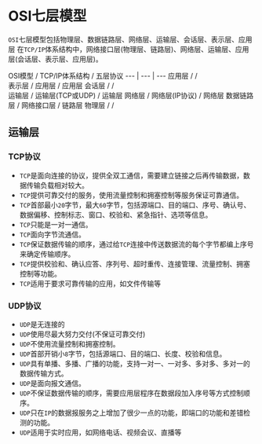 # OSI七层模型
`OSI`七层模型包括物理层、数据链路层、网络层、运输层、会话层、表示层、应用层
在`TCP/IP`体系结构中，网络接口层(物理层、链路层)、网络层、运输层、应用层(会话层、表示层、应用层)。

OSI模型 / TCP/IP体系结构 / 五层协议
--- | --- | ---
应用层 /   /  
表示层 /  应用层 /  应用层
会话层 /   /  
运输层 /  运输层(TCP或UDP) /  运输层
网络层 /  网络层(IP协议) /  网络层
数据链路层 /  网络接口层  /  链路层
物理层 /  / 

## 运输层
### TCP协议
* `TCP`是面向连接的协议，提供全双工通信，需要建立链接之后再传输数据，数据传输负载相对较大。
* `TCP`提供可靠交付的服务，使用流量控制和拥塞控制等服务保证可靠通信。
* `TCP`首部最小`20`字节，最大`60`字节，包括源端口、目的端口、序号、确认号、数据偏移、控制标志、窗口、校验和、紧急指针、选项等信息。
* `TCP`只能是一对一通信。
* `TCP`面向字节流通信。
* `TCP`保证数据传输的顺序，通过给`TCP`连接中传送数据流的每个字节都编上序号来确定传输顺序。
* `TCP`提供校验和、确认应答、序列号、超时重传、连接管理、流量控制、拥塞控制等功能。
* `TCP`适用于要求可靠传输的应用，如文件传输等


### UDP协议
* `UDP`是无连接的
* `UDP`使用尽最大努力交付(不保证可靠交付)
* `UDP`不使用流量控制和拥塞控制。
* `UDP`首部开销小`8`字节，包括源端口、目的端口、长度、校验和信息。
* `UDP`具有单播、多播、广播的功能，支持一对一、一对多、多对多、多对一的数据传输方式。
* `UDP`是面向报文通信。
* `UDP`不保证数据传输的顺序，需要应用层程序在数据段加入序号等方式控制顺序。
* `UDP`只在`IP`的数据报服务之上增加了很少一点的功能，即端口的功能和差错检测的功能。
* `UDP`适用于实时应用，如网络电话、视频会议、直播等

